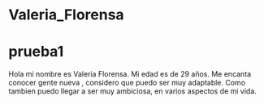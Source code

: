 # Valeria_Florensa

# prueba1
 Hola mi nombre es Valeria Florensa. Mi edad es de 29 años. Me encanta conocer gente nueva , considero que puedo ser muy adaptable. Como tambien puedo llegar a ser muy ambiciosa, en varios aspectos de mi vida.
 